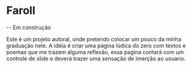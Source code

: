 <h1 aling="center"> Faroll</h1>

-- Em construção

Este é um projeto autoral, onde pretendo colocar um pouco da minha graduação nele. 
A idéia é criar uma página lúdica do zero com textos e poemas que me trazem alguma reflexão, essa pagina contará com um controle de slide e deverá trazer uma sensação de imerção ao usuario. 
